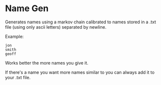 # Name Gen
Generates names using a markov chain calibrated to names stored in a .txt file (using only ascii letters) separated by newline.

Example:
```
jon
smith
geoff
```
Works better the more names you give it.

If there's a name you want more names similar to you can always add it to your .txt file.
